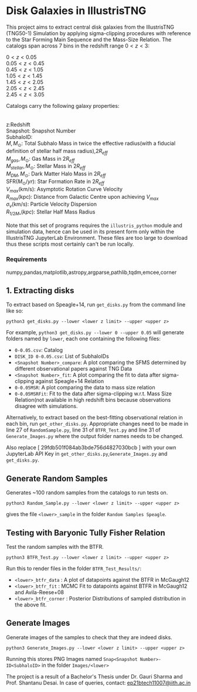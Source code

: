 # Disk Galaxies in IllustrisTNG

This project aims to extract central disk galaxies from the IllustrisTNG (TNG50-1) Simulation by applying sigma-clipping procedures with reference to the Star Forming Main Sequence and the Mass-Size Relation. The catalogs span across 7 bins in the redshift range $0 \lt z \lt 3$:

$0 \lt z \lt 0.05$<br>
$0.05 \lt z \lt 0.45$<br>
$0.45 \lt z \lt 1.05$<br>
$1.05 \lt z \lt 1.45$<br>
$1.45 \lt z \lt 2.05$<br>
$2.05 \lt z \lt 2.45$<br>
$2.45 \lt z \lt 3.05$<br>

Catalogs carry the following galaxy properties:<br>
<br>
<br>
z:Redshift<br>
Snapshot: Snapshot Number<br>
SubhaloID:<br> 
$M,M_{\odot}:$             Total Subhalo Mass in twice the effective radius(with a fiducial definition of stellar half mass radius),$2R_{eff}$<br> 
$M_{gas},M_{\odot}$:       Gas Mass in $2R_{eff}$<br>
$M_{stellar},M_{\odot}$:   Stellar Mass in $2R_{eff}$<br>
$M_{DM},M_{\odot}$:        Dark Matter Halo Mass in $2R_{eff}$<br>
SFR($M_{\odot}/yr$):       Star Formation Rate in $2R_{eff}$<br> 
$V_{max}$(km/s):           Asymptotic Rotation Curve Velocity<br>
$R_{max}$(kpc):            Distance from Galactic Centre upon achieving $V_{max}$<br>
$\sigma_v$(km/s):          Particle Velocity Dispersion<br>
$R_{1/2M_*}(kpc)$:         Stellar Half Mass Radius

Note that this set of programs requires the `illustris_python` module and simulation data, hence can be used in its present form only within the IllustrisTNG JupyterLab Environment. These files are too large to download thus these scripts most certainly can't be run locally.

### Requirements
numpy,pandas,matplotlib,astropy,argparse,pathlib,tqdm,emcee,corner

## 1. Extracting disks

To extract based on Speagle+14, run `get_disks.py` from the command line like so:

```
python3 get_disks.py --lower <lower z limit> --upper <upper z>
```
For example, `python3 get_disks.py --lower 0 --upper 0.05` will generate folders named by `lower`, each one containing the following files:


- `0-0.05.csv`: Catalog
- `DISK_ID 0-0.05.csv`: List of SubhaloIDs
- `<Snapshot Number>_compare`: A plot comparing the SFMS determined by different observational papers against TNG Data
- `<Snapshot Number>_fit`: A plot comparing the fit to data after sigma-clipping against Speagle+14 Relation
- `0-0.05MSR`: A plot comparing the data to mass size relation
- `0-0.05MSRFit`: Fit to the data after sigma-clipping w.r.t. Mass Size Relation(not available in high redshift bins because observations disagree with simulations.

Alternatively, to extract based on the best-fitting observational relation in each bin, run `get_other_disks.py`. Appropriate changes need to be made in line 27 of `RandomSample.py`, line 31 of `BTFR_Test.py` and line 31 of `Generate_Images.py` where the output folder names needs to be changed.

Also replace [ 29fdb501f084ab3bde756d4827030bcb ] with your own JupyterLab API Key in `get_other_disks.py`,`Generate_Images.py` and `get_disks.py`.

## Generate Random Samples

Generates ~100 random samples from the catalogs to run tests on.
```
python3 Random_Sample.py --lower <lower z limit> --upper <upper z>
```
gives the file `<lower>_sample` in the folder `Random Samples Speagle`. 

## Testing with Baryonic Tully Fisher Relation
Test the random samples with the BTFR.
```
python3 BTFR_Test.py --lower <lower z limit> --upper <upper z>
```
Run this to render files in the folder `BTFR_Test_Results/`:

- `<lower>_btfr_data` : A plot of datapoints against the BTFR in McGaugh12
- `<lower>_btfr_fit` : MCMC Fit to datapoints against BTFR in McGaugh12 and Avila-Reese+08
- `<lower>_btfr_corner` : Posterior Distributions of sampled distribution in the above fit.

## Generate Images

Generate images of the samples to check that they are indeed disks. 
```
python3 Generate_Images.py --lower <lower z limit> --upper <upper z>
```
Running this stores PNG Images named `Snap<Snapshot Number>-ID<SubhaloID>` in the folder `Images/<lower>`

The project is a result of a Bachelor's Thesis under Dr. Gauri Sharma and Prof. Shantanu Desai. In case of queries, contact: ep21btech11007@iith.ac.in
